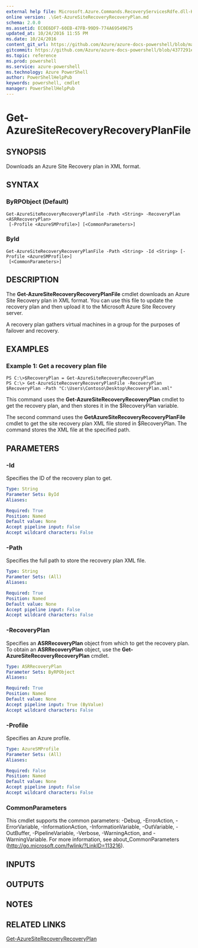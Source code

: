 ```yaml
---
external help file: Microsoft.Azure.Commands.RecoveryServicesRdfe.dll-Help.xml
online version: .\Get-AzureSiteRecoveryRecoveryPlan.md
schema: 2.0.0
ms.assetid: EC0E6DF7-60EB-47FB-99D9-774A69549675
updated_at: 10/24/2016 11:55 PM
ms.date: 10/24/2016
content_git_url: https://github.com/Azure/azure-docs-powershell/blob/master/azureps-cmdlets-docs/ServiceManagement/Azure.SiteRecovery/v1.6.1/Get-AzureSiteRecoveryRecoveryPlanFile.md
gitcommit: https://github.com/Azure/azure-docs-powershell/blob/4377291ee360e58e2c1c5d644155daf6a0279055/azureps-cmdlets-docs/ServiceManagement/Azure.SiteRecovery/v1.6.1/Get-AzureSiteRecoveryRecoveryPlanFile.md
ms.topic: reference
ms.prod: powershell
ms.service: azure-powershell
ms.technology: Azure PowerShell
author: PowerShellHelpPub
keywords: powershell, cmdlet
manager: PowerShellHelpPub
---
```


# Get-AzureSiteRecoveryRecoveryPlanFile

## SYNOPSIS
Downloads an Azure Site Recovery plan in XML format.

## SYNTAX

### ByRPObject (Default)
```
Get-AzureSiteRecoveryRecoveryPlanFile -Path <String> -RecoveryPlan <ASRRecoveryPlan>
 [-Profile <AzureSMProfile>] [<CommonParameters>]
```

### ById
```
Get-AzureSiteRecoveryRecoveryPlanFile -Path <String> -Id <String> [-Profile <AzureSMProfile>]
 [<CommonParameters>]
```

## DESCRIPTION
The **Get-AzureSiteRecoveryRecoveryPlanFile** cmdlet downloads an Azure Site Recovery plan in XML format.
You can use this file to update the recovery plan and then upload it to the Microsoft Azure Site Recovery server.

A recovery plan gathers virtual machines in a group for the purposes of failover and recovery.

## EXAMPLES

### Example 1: Get a recovery plan file
```
PS C:\>$RecoveryPlan = Get-AzureSiteRecoveryRecoveryPlan 
PS C:\> Get-AzureSiteRecoveryRecoveryPlanFile -RecoveryPlan $RecoveryPlan -Path "C:\Users\Contoso\Desktop\RecoveryPlan.xml"
```

This command uses the **Get-AzureSiteRecoveryRecoveryPlan** cmdlet to get the recovery plan, and then stores it in the $RecoveryPlan variable.

The second command uses the **GetAzureSiteRecoveryRecoveryPlanFile** cmdlet to get the site recovery plan XML file stored in $RecoveryPlan.
The command stores the XML file at the specified path.

## PARAMETERS

### -Id
Specifies the ID of the recovery plan to get.

```yaml
Type: String
Parameter Sets: ById
Aliases: 

Required: True
Position: Named
Default value: None
Accept pipeline input: False
Accept wildcard characters: False
```

### -Path
Specifies the full path to store the recovery plan XML file.

```yaml
Type: String
Parameter Sets: (All)
Aliases: 

Required: True
Position: Named
Default value: None
Accept pipeline input: False
Accept wildcard characters: False
```

### -RecoveryPlan
Specifies an **ASRRecoveryPlan** object from which to get the recovery plan.
To obtain an **ASRRecoveryPlan** object, use the **Get-AzureSiteRecoveryRecoveryPlan** cmdlet.

```yaml
Type: ASRRecoveryPlan
Parameter Sets: ByRPObject
Aliases: 

Required: True
Position: Named
Default value: None
Accept pipeline input: True (ByValue)
Accept wildcard characters: False
```

### -Profile
Specifies an Azure profile.

```yaml
Type: AzureSMProfile
Parameter Sets: (All)
Aliases: 

Required: False
Position: Named
Default value: None
Accept pipeline input: False
Accept wildcard characters: False
```

### CommonParameters
This cmdlet supports the common parameters: -Debug, -ErrorAction, -ErrorVariable, -InformationAction, -InformationVariable, -OutVariable, -OutBuffer, -PipelineVariable, -Verbose, -WarningAction, and -WarningVariable. For more information, see about_CommonParameters (http://go.microsoft.com/fwlink/?LinkID=113216).

## INPUTS

## OUTPUTS

## NOTES

## RELATED LINKS

[Get-AzureSiteRecoveryRecoveryPlan](./Get-AzureSiteRecoveryRecoveryPlan.md)


